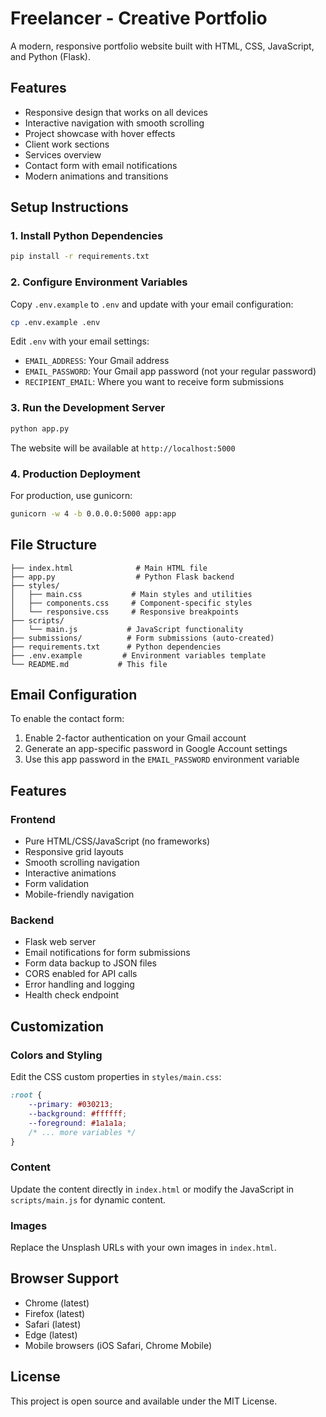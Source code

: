  # Freelancer - Creative Portfolio

A modern, responsive portfolio website built with HTML, CSS, JavaScript, and Python (Flask).

## Features

- Responsive design that works on all devices
- Interactive navigation with smooth scrolling
- Project showcase with hover effects
- Client work sections
- Services overview
- Contact form with email notifications
- Modern animations and transitions

## Setup Instructions

### 1. Install Python Dependencies

```bash
pip install -r requirements.txt
```

### 2. Configure Environment Variables

Copy `.env.example` to `.env` and update with your email configuration:

```bash
cp .env.example .env
```

Edit `.env` with your email settings:
- `EMAIL_ADDRESS`: Your Gmail address
- `EMAIL_PASSWORD`: Your Gmail app password (not your regular password)
- `RECIPIENT_EMAIL`: Where you want to receive form submissions

### 3. Run the Development Server

```bash
python app.py
```

The website will be available at `http://localhost:5000`

### 4. Production Deployment

For production, use gunicorn:

```bash
gunicorn -w 4 -b 0.0.0.0:5000 app:app
```

## File Structure

```
├── index.html              # Main HTML file
├── app.py                  # Python Flask backend
├── styles/
│   ├── main.css           # Main styles and utilities
│   ├── components.css     # Component-specific styles
│   └── responsive.css     # Responsive breakpoints
├── scripts/
│   └── main.js           # JavaScript functionality
├── submissions/          # Form submissions (auto-created)
├── requirements.txt      # Python dependencies
├── .env.example         # Environment variables template
└── README.md           # This file
```

## Email Configuration

To enable the contact form:

1. Enable 2-factor authentication on your Gmail account
2. Generate an app-specific password in Google Account settings
3. Use this app password in the `EMAIL_PASSWORD` environment variable

## Features

### Frontend
- Pure HTML/CSS/JavaScript (no frameworks)
- Responsive grid layouts
- Smooth scrolling navigation
- Interactive animations
- Form validation
- Mobile-friendly navigation

### Backend
- Flask web server
- Email notifications for form submissions
- Form data backup to JSON files
- CORS enabled for API calls
- Error handling and logging
- Health check endpoint

## Customization

### Colors and Styling
Edit the CSS custom properties in `styles/main.css`:

```css
:root {
    --primary: #030213;
    --background: #ffffff;
    --foreground: #1a1a1a;
    /* ... more variables */
}
```

### Content
Update the content directly in `index.html` or modify the JavaScript in `scripts/main.js` for dynamic content.

### Images
Replace the Unsplash URLs with your own images in `index.html`.

## Browser Support

- Chrome (latest)
- Firefox (latest)
- Safari (latest)
- Edge (latest)
- Mobile browsers (iOS Safari, Chrome Mobile)

## License

This project is open source and available under the MIT License.
